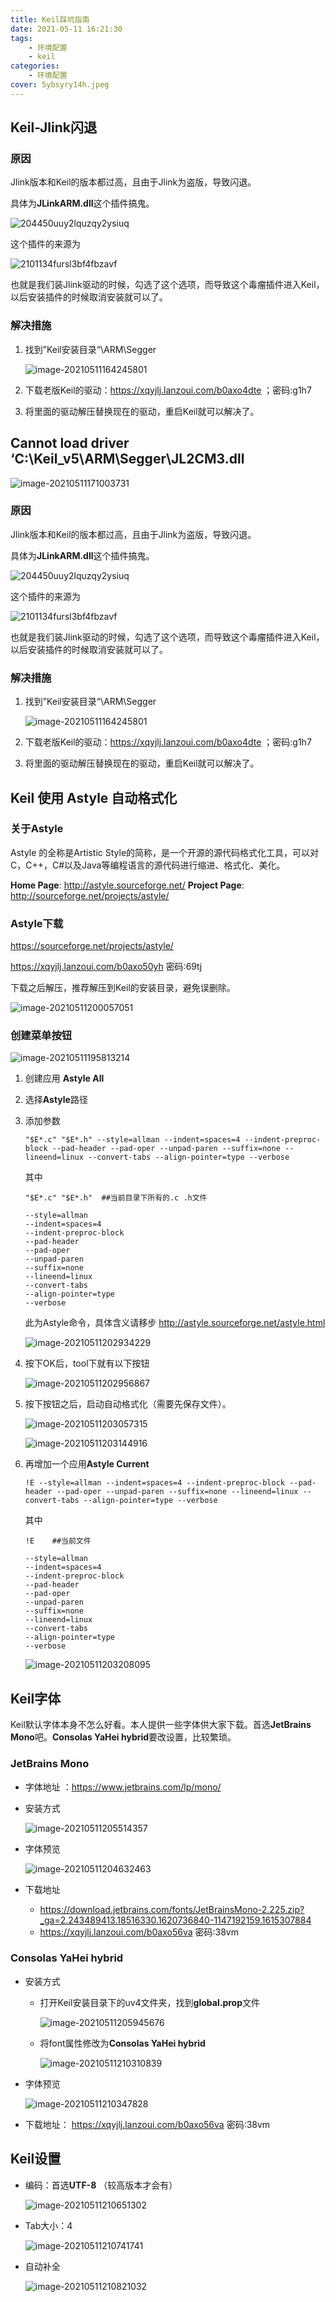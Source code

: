 ```yaml
---
title: Keil踩坑指南
date: 2021-05-11 16:21:30
tags:
	- 环境配置
	- keil
categories:
    - 环境配置
cover: 5ybsyry14h.jpeg
---
```


## Keil-Jlink闪退

### 原因

Jlink版本和Keil的版本都过高，且由于Jlink为盗版，导致闪退。

具体为**JLinkARM.dll**这个插件搞鬼。

![204450uuy2lquzqy2ysiuq](Keil踩坑指南/204450uuy2lquzqy2ysiuq.png)

这个插件的来源为

![2101134fursl3bf4fbzavf](Keil踩坑指南/2101134fursl3bf4fbzavf.png)

也就是我们装Jlink驱动的时候，勾选了这个选项，而导致这个毒瘤插件进入Keil，以后安装插件的时候取消安装就可以了。

### 解决措施

1. 找到”Keil安装目录“\ARM\Segger

   ![image-20210511164245801](Keil踩坑指南/image-20210511164245801.png)

2. 下载老版Keil的驱动：https://xqyjlj.lanzoui.com/b0axo4dte ；密码:g1h7

3. 将里面的驱动解压替换现在的驱动，重启Keil就可以解决了。

##  Cannot load driver ‘C:\Keil_v5\ARM\Segger\JL2CM3.dll

![image-20210511171003731](Keil踩坑指南/image-20210511171003731.png)

### 原因

Jlink版本和Keil的版本都过高，且由于Jlink为盗版，导致闪退。

具体为**JLinkARM.dll**这个插件搞鬼。

![204450uuy2lquzqy2ysiuq](Keil踩坑指南/204450uuy2lquzqy2ysiuq.png)

这个插件的来源为

![2101134fursl3bf4fbzavf](Keil踩坑指南/2101134fursl3bf4fbzavf.png)

也就是我们装Jlink驱动的时候，勾选了这个选项，而导致这个毒瘤插件进入Keil，以后安装插件的时候取消安装就可以了。

### 解决措施

1. 找到”Keil安装目录“\ARM\Segger

   ![image-20210511164245801](Keil踩坑指南/image-20210511164245801.png)

2. 下载老版Keil的驱动：https://xqyjlj.lanzoui.com/b0axo4dte ；密码:g1h7

3. 将里面的驱动解压替换现在的驱动，重启Keil就可以解决了。

## Keil 使用 Astyle 自动格式化

### 关于Astyle

Astyle 的全称是Artistic Style的简称，是一个开源的源代码格式化工具，可以对C，C++，C#以及Java等编程语言的源代码进行缩进、格式化、美化。

**Home Page**: http://astyle.sourceforge.net/
**Project Page**: http://sourceforge.net/projects/astyle/

### Astyle下载

https://sourceforge.net/projects/astyle/

https://xqyjlj.lanzoui.com/b0axo50yh 密码:69tj

下载之后解压，推荐解压到Keil的安装目录，避免误删除。

![image-20210511200057051](Keil踩坑指南/image-20210511200057051.png)

### 创建菜单按钮

![image-20210511195813214](Keil踩坑指南/image-20210511195813214.png)

1. 创建应用 **Astyle All**

2. 选择**Astyle**路径

3. 添加参数

   ```shell
   "$E*.c" "$E*.h" --style=allman --indent=spaces=4 --indent-preproc-block --pad-header --pad-oper --unpad-paren --suffix=none --lineend=linux --convert-tabs --align-pointer=type --verbose
   ```

   其中

   ```shell
   "$E*.c" "$E*.h" 	##当前目录下所有的.c .h文件
   ```

   ```shell
   --style=allman
   --indent=spaces=4
   --indent-preproc-block
   --pad-header
   --pad-oper
   --unpad-paren
   --suffix=none
   --lineend=linux
   --convert-tabs
   --align-pointer=type
   --verbose
   ```

   此为Astyle命令，具体含义请移步 http://astyle.sourceforge.net/astyle.html

   ![image-20210511202934229](Keil踩坑指南/image-20210511202934229.png)

4. 按下OK后，tool下就有以下按钮

   ![image-20210511202956867](Keil踩坑指南/image-20210511202956867.png)

5. 按下按钮之后，启动自动格式化（需要先保存文件）。

   ![image-20210511203057315](Keil踩坑指南/image-20210511203057315.png)

   ![image-20210511203144916](Keil踩坑指南/image-20210511203144916.png)

6. 再增加一个应用**Astyle Current**

   ```shell
   !E --style=allman --indent=spaces=4 --indent-preproc-block --pad-header --pad-oper --unpad-paren --suffix=none --lineend=linux --convert-tabs --align-pointer=type --verbose
   ```

   其中

   ```shell
   !E    ##当前文件
   ```

   ```shell
   --style=allman
   --indent=spaces=4
   --indent-preproc-block
   --pad-header
   --pad-oper
   --unpad-paren
   --suffix=none
   --lineend=linux
   --convert-tabs
   --align-pointer=type
   --verbose
   ```

   ![image-20210511203208095](Keil踩坑指南/image-20210511203208095.png)

## Keil字体

   Keil默认字体本身不怎么好看。本人提供一些字体供大家下载。首选**JetBrains Mono**吧。**Consolas YaHei hybrid**要改设置，比较繁琐。

### JetBrains Mono

- 字体地址 ：https://www.jetbrains.com/lp/mono/

- 安装方式

  ![image-20210511205514357](Keil踩坑指南/image-20210511205514357.png)

- 字体预览

  ![image-20210511204632463](Keil踩坑指南/image-20210511204632463.png)

- 下载地址

  - https://download.jetbrains.com/fonts/JetBrainsMono-2.225.zip?_ga=2.243489413.18516330.1620736840-1147192159.1615307884
  - https://xqyjlj.lanzoui.com/b0axo56va 密码:38vm

### Consolas YaHei hybrid

- 安装方式

  - 打开Keil安装目录下的uv4文件夹，找到**global.prop**文件

    ![image-20210511205945676](Keil踩坑指南/image-20210511205945676.png)

  - 将font属性修改为**Consolas YaHei hybrid**

    ![image-20210511210310839](Keil踩坑指南/image-20210511210310839.png)

- 字体预览

  ![image-20210511210347828](Keil踩坑指南/image-20210511210347828.png)

- 下载地址： https://xqyjlj.lanzoui.com/b0axo56va 密码:38vm

## Keil设置

- 编码：首选**UTF-8** （较高版本才会有）

  ![image-20210511210651302](Keil踩坑指南/image-20210511210651302.png)

- Tab大小：4

  ![image-20210511210741741](Keil踩坑指南/image-20210511210741741.png)

- 自动补全

  ![image-20210511210821032](Keil踩坑指南/image-20210511210821032.png)
